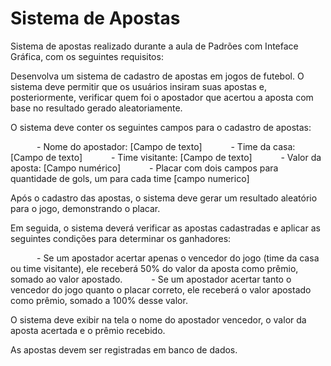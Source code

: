 # Sistema de Apostas
Sistema de apostas realizado durante a aula de Padrões com Inteface Gráfica, com os seguintes requisitos:


Desenvolva um sistema de cadastro de apostas em jogos de futebol. O sistema deve permitir que os usuários insiram suas apostas e, posteriormente, verificar quem foi o apostador que acertou a aposta com base no resultado gerado aleatoriamente.

O sistema deve conter os seguintes campos para o cadastro de apostas:

      - Nome do apostador: [Campo de texto]
      - Time da casa: [Campo de texto]
      - Time visitante: [Campo de texto]
      - Valor da aposta: [Campo numérico]
      - Placar com dois campos para quantidade de gols, um para cada time [campo numerico]


Após o cadastro das apostas, o sistema deve gerar um resultado aleatório para o jogo, demonstrando o placar.

Em seguida, o sistema deverá verificar as apostas cadastradas e aplicar as seguintes condições para determinar os ganhadores:

      - Se um apostador acertar apenas o vencedor do jogo (time da casa ou time visitante), ele receberá 50% do valor da aposta como prêmio, somado ao valor apostado.
      - Se um apostador acertar tanto o vencedor do jogo quanto o placar correto, ele receberá o valor apostado como prêmio, somado a 100% desse valor.

O sistema deve exibir na tela o nome do apostador vencedor, o valor da aposta acertada e o prêmio recebido.

As apostas devem ser registradas em banco de dados.
